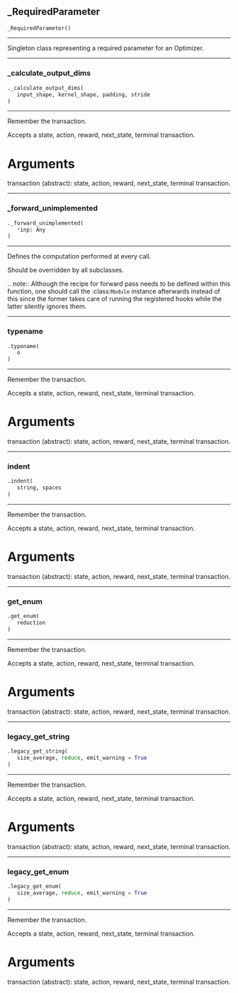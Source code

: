 #


## _RequiredParameter
```python
_RequiredParameter()
```


---
Singleton class representing a required parameter for an Optimizer.

----


### _calculate_output_dims
```python
._calculate_output_dims(
   input_shape, kernel_shape, padding, stride
)
```

---
Remember the transaction.

Accepts a state, action, reward, next_state, terminal transaction.

# Arguments
transaction (abstract): state, action, reward, next_state, terminal transaction.

----


### _forward_unimplemented
```python
._forward_unimplemented(
   *inp: Any
)
```

---
Defines the computation performed at every call.

Should be overridden by all subclasses.

.. note::
Although the recipe for forward pass needs to be defined within
this function, one should call the :class:`Module` instance afterwards
instead of this since the former takes care of running the
registered hooks while the latter silently ignores them.

----


### typename
```python
.typename(
   o
)
```

---
Remember the transaction.

Accepts a state, action, reward, next_state, terminal transaction.

# Arguments
transaction (abstract): state, action, reward, next_state, terminal transaction.

----


### indent
```python
.indent(
   string, spaces
)
```

---
Remember the transaction.

Accepts a state, action, reward, next_state, terminal transaction.

# Arguments
transaction (abstract): state, action, reward, next_state, terminal transaction.

----


### get_enum
```python
.get_enum(
   reduction
)
```

---
Remember the transaction.

Accepts a state, action, reward, next_state, terminal transaction.

# Arguments
transaction (abstract): state, action, reward, next_state, terminal transaction.

----


### legacy_get_string
```python
.legacy_get_string(
   size_average, reduce, emit_warning = True
)
```

---
Remember the transaction.

Accepts a state, action, reward, next_state, terminal transaction.

# Arguments
transaction (abstract): state, action, reward, next_state, terminal transaction.

----


### legacy_get_enum
```python
.legacy_get_enum(
   size_average, reduce, emit_warning = True
)
```

---
Remember the transaction.

Accepts a state, action, reward, next_state, terminal transaction.

# Arguments
transaction (abstract): state, action, reward, next_state, terminal transaction.
